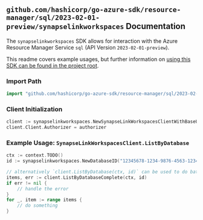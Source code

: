 
## `github.com/hashicorp/go-azure-sdk/resource-manager/sql/2023-02-01-preview/synapselinkworkspaces` Documentation

The `synapselinkworkspaces` SDK allows for interaction with the Azure Resource Manager Service `sql` (API Version `2023-02-01-preview`).

This readme covers example usages, but further information on [using this SDK can be found in the project root](https://github.com/hashicorp/go-azure-sdk/tree/main/docs).

### Import Path

```go
import "github.com/hashicorp/go-azure-sdk/resource-manager/sql/2023-02-01-preview/synapselinkworkspaces"
```


### Client Initialization

```go
client := synapselinkworkspaces.NewSynapseLinkWorkspacesClientWithBaseURI("https://management.azure.com")
client.Client.Authorizer = authorizer
```


### Example Usage: `SynapseLinkWorkspacesClient.ListByDatabase`

```go
ctx := context.TODO()
id := synapselinkworkspaces.NewDatabaseID("12345678-1234-9876-4563-123456789012", "example-resource-group", "serverValue", "databaseValue")

// alternatively `client.ListByDatabase(ctx, id)` can be used to do batched pagination
items, err := client.ListByDatabaseComplete(ctx, id)
if err != nil {
	// handle the error
}
for _, item := range items {
	// do something
}
```
